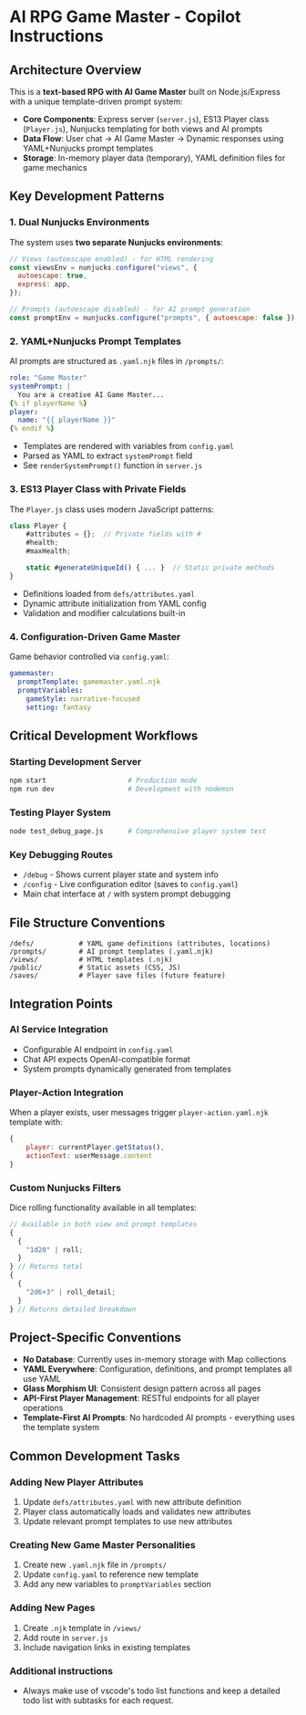 # AI RPG Game Master - Copilot Instructions

## Architecture Overview

This is a **text-based RPG with AI Game Master** built on Node.js/Express with a unique template-driven prompt system:

- **Core Components**: Express server (`server.js`), ES13 Player class (`Player.js`), Nunjucks templating for both views and AI prompts
- **Data Flow**: User chat → AI Game Master → Dynamic responses using YAML+Nunjucks prompt templates
- **Storage**: In-memory player data (temporary), YAML definition files for game mechanics

## Key Development Patterns

### 1. Dual Nunjucks Environments

The system uses **two separate Nunjucks environments**:

```javascript
// Views (autoescape enabled) - for HTML rendering
const viewsEnv = nunjucks.configure("views", {
  autoescape: true,
  express: app,
});

// Prompts (autoescape disabled) - for AI prompt generation
const promptEnv = nunjucks.configure("prompts", { autoescape: false });
```

### 2. YAML+Nunjucks Prompt Templates

AI prompts are structured as `.yaml.njk` files in `/prompts/`:

```yaml
role: "Game Master"
systemPrompt: |
  You are a creative AI Game Master...
{% if playerName %}
player:
  name: "{{ playerName }}"
{% endif %}
```

- Templates are rendered with variables from `config.yaml`
- Parsed as YAML to extract `systemPrompt` field
- See `renderSystemPrompt()` function in `server.js`

### 3. ES13 Player Class with Private Fields

The `Player.js` class uses modern JavaScript patterns:

```javascript
class Player {
    #attributes = {};  // Private fields with #
    #health;
    #maxHealth;

    static #generateUniqueId() { ... }  // Static private methods
}
```

- Definitions loaded from `defs/attributes.yaml`
- Dynamic attribute initialization from YAML config
- Validation and modifier calculations built-in

### 4. Configuration-Driven Game Master

Game behavior controlled via `config.yaml`:

```yaml
gamemaster:
  promptTemplate: gamemaster.yaml.njk
  promptVariables:
    gameStyle: narrative-focused
    setting: fantasy
```

## Critical Development Workflows

### Starting Development Server

```bash
npm start                    # Production mode
npm run dev                  # Development with nodemon
```

### Testing Player System

```bash
node test_debug_page.js      # Comprehensive player system test
```

### Key Debugging Routes

- `/debug` - Shows current player state and system info
- `/config` - Live configuration editor (saves to `config.yaml`)
- Main chat interface at `/` with system prompt debugging

## File Structure Conventions

```
/defs/           # YAML game definitions (attributes, locations)
/prompts/        # AI prompt templates (.yaml.njk)
/views/          # HTML templates (.njk)
/public/         # Static assets (CSS, JS)
/saves/          # Player save files (future feature)
```

## Integration Points

### AI Service Integration

- Configurable AI endpoint in `config.yaml`
- Chat API expects OpenAI-compatible format
- System prompts dynamically generated from templates

### Player-Action Integration

When a player exists, user messages trigger `player-action.yaml.njk` template with:

```javascript
{
    player: currentPlayer.getStatus(),
    actionText: userMessage.content
}
```

### Custom Nunjucks Filters

Dice rolling functionality available in all templates:

```javascript
// Available in both view and prompt templates
{
  {
    "1d20" | roll;
  }
} // Returns total
{
  {
    "2d6+3" | roll_detail;
  }
} // Returns detailed breakdown
```

## Project-Specific Conventions

- **No Database**: Currently uses in-memory storage with Map collections
- **YAML Everywhere**: Configuration, definitions, and prompt templates all use YAML
- **Glass Morphism UI**: Consistent design pattern across all pages
- **API-First Player Management**: RESTful endpoints for all player operations
- **Template-First AI Prompts**: No hardcoded AI prompts - everything uses the template system

## Common Development Tasks

### Adding New Player Attributes

1. Update `defs/attributes.yaml` with new attribute definition
2. Player class automatically loads and validates new attributes
3. Update relevant prompt templates to use new attributes

### Creating New Game Master Personalities

1. Create new `.yaml.njk` file in `/prompts/`
2. Update `config.yaml` to reference new template
3. Add any new variables to `promptVariables` section

### Adding New Pages

1. Create `.njk` template in `/views/`
2. Add route in `server.js`
3. Include navigation links in existing templates

### Additional instructions

- Always make use of vscode's todo list functions and keep a detailed todo list with subtasks for each request.

